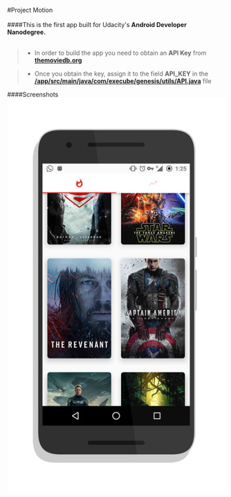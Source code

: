 

#Project Motion 
</br>
</br>
####This is the first app built for Udacity's **Android Developer Nanodegree.**
</br>
</br>

 

> - In order to build the app you need to obtain an **API Key** from   
   [**themoviedb.org**](http://themoviedb.org/)

> - Once you obtain the key, assign it to the field **API_KEY** in the 
   [**/app/src/main/java/com/execube/genesis/utils/API.java**](https://github.com/Hackertronix/Project-Motion/blob/master/app%2Fsrc%2Fmain%2Fjava%2Fcom%2Fexecube%2Fgenesis%2Futils%2FAPI.java)
   file


####Screenshots
![Screen](https://github.com/Hackertronix/Project-Motion/blob/master/art/Screenshot-1.png)






















